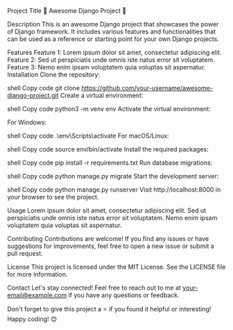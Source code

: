 Project Title
🌟 Awesome Django Project 🌟

Description
This is an awesome Django project that showcases the power of Django framework. It includes various features and functionalities that can be used as a reference or starting point for your own Django projects.

Features
Feature 1: Lorem ipsum dolor sit amet, consectetur adipiscing elit.
Feature 2: Sed ut perspiciatis unde omnis iste natus error sit voluptatem.
Feature 3: Nemo enim ipsam voluptatem quia voluptas sit aspernatur.
Installation
Clone the repository:

shell
Copy code
git clone https://github.com/your-username/awesome-django-project.git
Create a virtual environment:

shell
Copy code
python3 -m venv env
Activate the virtual environment:

For Windows:

shell
Copy code
.\env\Scripts\activate
For macOS/Linux:

shell
Copy code
source env/bin/activate
Install the required packages:

shell
Copy code
pip install -r requirements.txt
Run database migrations:

shell
Copy code
python manage.py migrate
Start the development server:

shell
Copy code
python manage.py runserver
Visit http://localhost:8000 in your browser to see the project.

Usage
Lorem ipsum dolor sit amet, consectetur adipiscing elit. Sed ut perspiciatis unde omnis iste natus error sit voluptatem. Nemo enim ipsam voluptatem quia voluptas sit aspernatur.

Contributing
Contributions are welcome! If you find any issues or have suggestions for improvements, feel free to open a new issue or submit a pull request.

License
This project is licensed under the MIT License. See the LICENSE file for more information.

Contact
Let's stay connected! Feel free to reach out to me at your-email@example.com if you have any questions or feedback.

Don't forget to give this project a ⭐️ if you found it helpful or interesting! Happy coding! 😊
